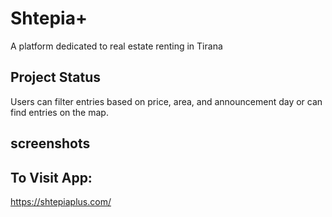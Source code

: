 # Shtepia+

 A platform dedicated to real estate renting in Tirana
 
 ## Project Status
   Users can filter entries based on price, area, and announcement day or can find entries on the map.
  ## screenshots
## To Visit App:
https://shtepiaplus.com/
